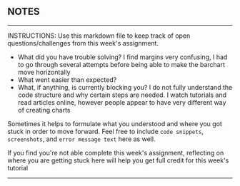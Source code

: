 ## NOTES

-----------
INSTRUCTIONS:
Use this markdown file to keep track of open questions/challenges from this week's assignment.
- What did you have trouble solving? I find margins very confusing, I had to go through several attempts before being able to make the barchart move horizontally
- What went easier than expected? 
- What, if anything, is currently blocking you? I do not fully understand the code structure and why certain steps are needed. I watch tutorials and read articles online, however people appear to have very different way of creating charts

Sometimes it helps to formulate what you understood and where you got stuck in order to move forward. Feel free to include `code snippets`, `screenshots`, and `error message text` here as well.

If you find you're not able complete this week's assignment, reflecting on where you are getting stuck here will help you get full credit for this week's tutorial

------------
